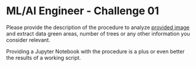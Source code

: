 # ML/AI Engineer - Challenge 01

Please provide the description of the procedure to analyze [provided image](https://17tons-cdn.s3.amazonaws.com/sat_image.png) and extract data green areas, number of trees or any other information you consider relevant.

Providing a Jupyter Notebook with the procedure is a plus or even better the results of a working script.